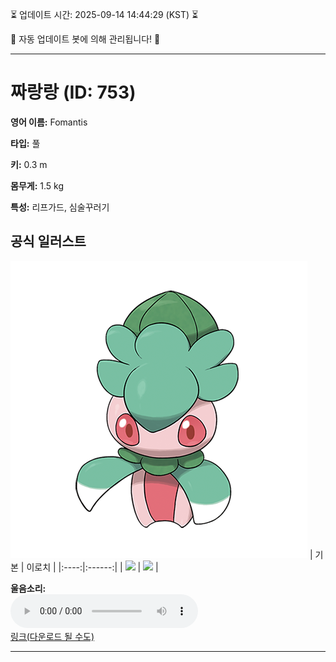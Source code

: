 
⏳ 업데이트 시간: 2025-09-14 14:44:29 (KST) ⏳

🤖 자동 업데이트 봇에 의해 관리됩니다! 🤖

---

# 짜랑랑 (ID: 753)
**영어 이름:** Fomantis

**타입:** 풀

**키:** 0.3 m

**몸무게:** 1.5 kg

**특성:** 리프가드, 심술꾸러기

## 공식 일러스트
![](https://raw.githubusercontent.com/PokeAPI/sprites/master/sprites/pokemon/other/official-artwork/753.png)
| 기본 | 이로치 |
|:----:|:------:|
| <img src="http://play.pokemonshowdown.com/sprites/ani/fomantis.gif" width="200"> | <img src="http://play.pokemonshowdown.com/sprites/ani-shiny/fomantis.gif" width="200"> |

**울음소리:**<br><audio controls src="https://raw.githubusercontent.com/PokeAPI/cries/main/cries/pokemon/latest/753.ogg"></audio><br> [링크(다운로드 될 수도)](https://raw.githubusercontent.com/PokeAPI/cries/main/cries/pokemon/latest/753.ogg)


---
